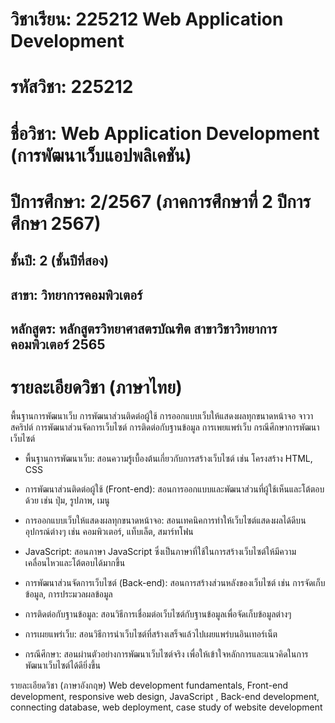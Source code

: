 # วิชาเรียน: 225212 Web Application Development
# รหัสวิชา: 225212
# ชื่อวิชา: Web Application Development (การพัฒนาเว็บแอปพลิเคชัน)
# ปีการศึกษา: 2/2567 (ภาคการศึกษาที่ 2 ปีการศึกษา 2567)
## ชั้นปี: 2 (ชั้นปีที่สอง)
## สาขา: วิทยาการคอมพิวเตอร์
## หลักสูตร: หลักสูตรวิทยาศาสตรบัณฑิต สาขาวิชาวิทยาการคอมพิวเตอร์ 2565

# รายละเอียดวิชา (ภาษาไทย)
พื้นฐานการพัฒนาเว็บ การพัฒนาส่วนติดต่อผู้ใช้ การออกแบบเว็บให้แสดงผลทุกขนาดหน้าจอ จาวาสคริปต์ การพัฒนาส่วนจัดการเว็บไซต์ การติดต่อกับฐานข้อมูล การเพยแพร่เว็บ กรณีศึกษาการพัฒนาเว็บไซต์

* พื้นฐานการพัฒนาเว็บ: สอนความรู้เบื้องต้นเกี่ยวกับการสร้างเว็บไซต์ เช่น โครงสร้าง HTML, CSS

* การพัฒนาส่วนติดต่อผู้ใช้ (Front-end): สอนการออกแบบและพัฒนาส่วนที่ผู้ใช้เห็นและโต้ตอบด้วย เช่น ปุ่ม, รูปภาพ, เมนู

* การออกแบบเว็บให้แสดงผลทุกขนาดหน้าจอ: สอนเทคนิคการทำให้เว็บไซต์แสดงผลได้ดีบนอุปกรณ์ต่างๆ เช่น คอมพิวเตอร์, แท็บเล็ต, สมาร์ทโฟน

* JavaScript: สอนภาษา JavaScript ซึ่งเป็นภาษาที่ใช้ในการสร้างเว็บไซต์ให้มีความเคลื่อนไหวและโต้ตอบได้มากขึ้น

* การพัฒนาส่วนจัดการเว็บไซต์ (Back-end): สอนการสร้างส่วนหลังของเว็บไซต์ เช่น การจัดเก็บข้อมูล, การประมวลผลข้อมูล

* การติดต่อกับฐานข้อมูล: สอนวิธีการเชื่อมต่อเว็บไซต์กับฐานข้อมูลเพื่อจัดเก็บข้อมูลต่างๆ

* การเผยแพร่เว็บ: สอนวิธีการนำเว็บไซต์ที่สร้างเสร็จแล้วไปเผยแพร่บนอินเทอร์เน็ต

* กรณีศึกษา: สอนผ่านตัวอย่างการพัฒนาเว็บไซต์จริง เพื่อให้เข้าใจหลักการและแนวคิดในการพัฒนาเว็บไซต์ได้ดียิ่งขึ้น


รายละเอียดวิชา (ภาษาอังกฤษ)
Web development fundamentals, Front-end development, responsive web design, JavaScript , Back-end development, connecting database, web deployment, case study of website development


